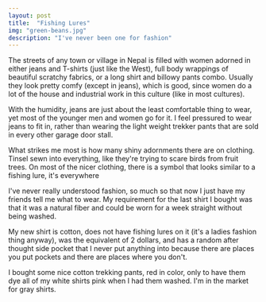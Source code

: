 ```yaml
---
layout: post
title:  "Fishing Lures"
img: "green-beans.jpg"
description: "I've never been one for fashion"
---
```


The streets of any town or village in Nepal is filled with women adorned in either jeans and T-shirts (just like the West), full body wrappings of beautiful scratchy fabrics, or a long shirt and billowy pants combo. Usually they look pretty comfy (except in jeans), which is good, since women do a lot of the house and industrial work in this culture (like in most cultures). 

With the humidity, jeans are just about the least comfortable thing to wear, yet most of the younger men and women go for it. I feel pressured to wear jeans to fit in, rather than wearing the light weight trekker pants that are sold in every other garage door stall.

What strikes me most is how many shiny adornments there are on clothing. Tinsel sewn into everything, like they're trying to scare birds from fruit trees. On most of the nicer clothing, there is a symbol that looks similar to a fishing lure, it's everywhere 

I've never really understood fashion, so much so that now I just have my friends tell me what to wear. My requirement for the last shirt I bought was that it was a natural fiber and could be worn for a week straight without being washed.

My new shirt is cotton, does not have fishing lures on it (it's a ladies fashion thing anyway), was the equivalent of 2 dollars, and has a random after thought side pocket that I never put anything into because there are places you put pockets and there are places where you don't.

I bought some nice cotton trekking pants, red in color, only to have them dye all of my white shirts pink when I had them washed. I'm in the market for gray shirts. 
